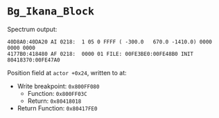 `Bg_Ikana_Block`
================

Spectrum output:

```
40D8A0:40DA20 AI 0218:  1 05 0 FFFF ( -300.0   670.0 -1410.0) 0000 0000 0000
4177B0:418480 AF 0218:  0000 01 FILE: 00FE3BE0:00FE48B0 INIT 80418370:00FE47A0
```

Position field at `actor +0x24`, written to at:

- Write breakpoint: `0x800FF080`
  - Function: `0x800FF03C`
  - Return: `0x80418018`
- Return Function: `0x80417FE0`
